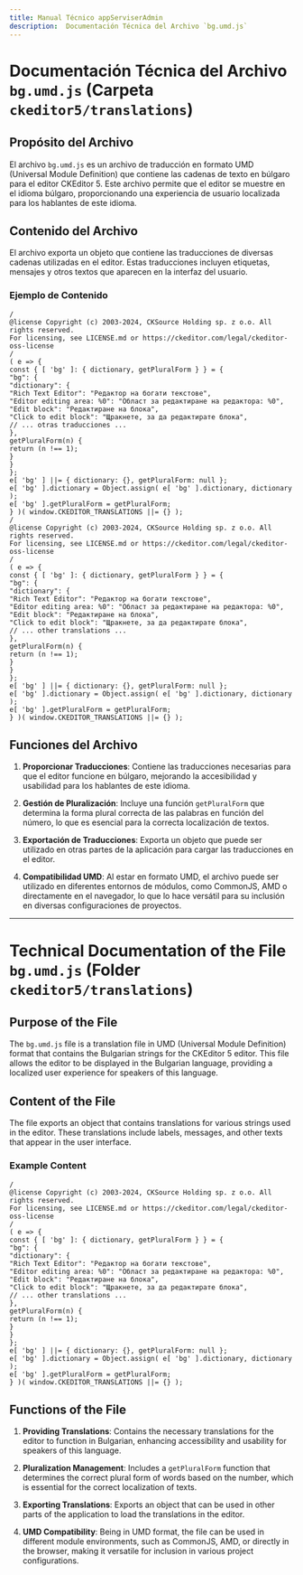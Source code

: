 ```yaml
---
title: Manual Técnico appServiserAdmin
description:  Documentación Técnica del Archivo `bg.umd.js`
---
```


# Documentación Técnica del Archivo `bg.umd.js` (Carpeta `ckeditor5/translations`)

## Propósito del Archivo
El archivo `bg.umd.js` es un archivo de traducción en formato UMD (Universal Module Definition) que contiene las cadenas de texto en búlgaro para el editor CKEditor 5. Este archivo permite que el editor se muestre en el idioma búlgaro, proporcionando una experiencia de usuario localizada para los hablantes de este idioma.

## Contenido del Archivo
El archivo exporta un objeto que contiene las traducciones de diversas cadenas utilizadas en el editor. Estas traducciones incluyen etiquetas, mensajes y otros textos que aparecen en la interfaz del usuario.

### Ejemplo de Contenido
```
/
@license Copyright (c) 2003-2024, CKSource Holding sp. z o.o. All rights reserved.
For licensing, see LICENSE.md or https://ckeditor.com/legal/ckeditor-oss-license
/
( e => {
const { [ 'bg' ]: { dictionary, getPluralForm } } = {
"bg": {
"dictionary": {
"Rich Text Editor": "Редактор на богати текстове",
"Editor editing area: %0": "Област за редактиране на редактора: %0",
"Edit block": "Редактиране на блока",
"Click to edit block": "Щракнете, за да редактирате блока",
// ... otras traducciones ...
},
getPluralForm(n) {
return (n !== 1);
}
}
};
e[ 'bg' ] ||= { dictionary: {}, getPluralForm: null };
e[ 'bg' ].dictionary = Object.assign( e[ 'bg' ].dictionary, dictionary );
e[ 'bg' ].getPluralForm = getPluralForm;
} )( window.CKEDITOR_TRANSLATIONS ||= {} );
/
@license Copyright (c) 2003-2024, CKSource Holding sp. z o.o. All rights reserved.
For licensing, see LICENSE.md or https://ckeditor.com/legal/ckeditor-oss-license
/
( e => {
const { [ 'bg' ]: { dictionary, getPluralForm } } = {
"bg": {
"dictionary": {
"Rich Text Editor": "Редактор на богати текстове",
"Editor editing area: %0": "Област за редактиране на редактора: %0",
"Edit block": "Редактиране на блока",
"Click to edit block": "Щракнете, за да редактирате блока",
// ... other translations ...
},
getPluralForm(n) {
return (n !== 1);
}
}
};
e[ 'bg' ] ||= { dictionary: {}, getPluralForm: null };
e[ 'bg' ].dictionary = Object.assign( e[ 'bg' ].dictionary, dictionary );
e[ 'bg' ].getPluralForm = getPluralForm;
} )( window.CKEDITOR_TRANSLATIONS ||= {} );
```

## Funciones del Archivo
1. **Proporcionar Traducciones**: Contiene las traducciones necesarias para que el editor funcione en búlgaro, mejorando la accesibilidad y usabilidad para los hablantes de este idioma.

2. **Gestión de Pluralización**: Incluye una función `getPluralForm` que determina la forma plural correcta de las palabras en función del número, lo que es esencial para la correcta localización de textos.

3. **Exportación de Traducciones**: Exporta un objeto que puede ser utilizado en otras partes de la aplicación para cargar las traducciones en el editor.

4. **Compatibilidad UMD**: Al estar en formato UMD, el archivo puede ser utilizado en diferentes entornos de módulos, como CommonJS, AMD o directamente en el navegador, lo que lo hace versátil para su inclusión en diversas configuraciones de proyectos.

---

# Technical Documentation of the File `bg.umd.js` (Folder `ckeditor5/translations`)

## Purpose of the File
The `bg.umd.js` file is a translation file in UMD (Universal Module Definition) format that contains the Bulgarian strings for the CKEditor 5 editor. This file allows the editor to be displayed in the Bulgarian language, providing a localized user experience for speakers of this language.

## Content of the File
The file exports an object that contains translations for various strings used in the editor. These translations include labels, messages, and other texts that appear in the user interface.

### Example Content
```
/
@license Copyright (c) 2003-2024, CKSource Holding sp. z o.o. All rights reserved.
For licensing, see LICENSE.md or https://ckeditor.com/legal/ckeditor-oss-license
/
( e => {
const { [ 'bg' ]: { dictionary, getPluralForm } } = {
"bg": {
"dictionary": {
"Rich Text Editor": "Редактор на богати текстове",
"Editor editing area: %0": "Област за редактиране на редактора: %0",
"Edit block": "Редактиране на блока",
"Click to edit block": "Щракнете, за да редактирате блока",
// ... other translations ...
},
getPluralForm(n) {
return (n !== 1);
}
}
};
e[ 'bg' ] ||= { dictionary: {}, getPluralForm: null };
e[ 'bg' ].dictionary = Object.assign( e[ 'bg' ].dictionary, dictionary );
e[ 'bg' ].getPluralForm = getPluralForm;
} )( window.CKEDITOR_TRANSLATIONS ||= {} );
```

## Functions of the File
1. **Providing Translations**: Contains the necessary translations for the editor to function in Bulgarian, enhancing accessibility and usability for speakers of this language.

2. **Pluralization Management**: Includes a `getPluralForm` function that determines the correct plural form of words based on the number, which is essential for the correct localization of texts.

3. **Exporting Translations**: Exports an object that can be used in other parts of the application to load the translations in the editor.

4. **UMD Compatibility**: Being in UMD format, the file can be used in different module environments, such as CommonJS, AMD, or directly in the browser, making it versatile for inclusion in various project configurations.